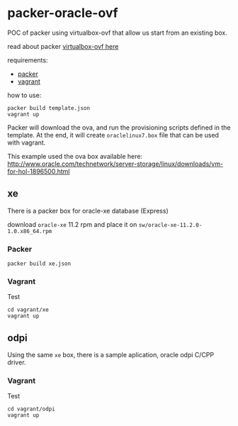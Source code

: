 # packer-oracle-ovf

POC of packer using virtualbox-ovf that allow us start from an existing box.

read about packer [virtualbox-ovf here](https://www.packer.io/docs/builders/virtualbox-ovf.html)

requirements:
- [packer](https://packer.io)
- [vagrant](https://vagrantup.com)

how to use:

```
packer build template.json
vagrant up
```

Packer will download the ova, and run the provisioning scripts defined in the template.
At the end, it will create `oraclelinux7.box` file that can be used with vagrant.

This example used the ova box available here:
http://www.oracle.com/technetwork/server-storage/linux/downloads/vm-for-hol-1896500.html

## xe

There is a packer box for oracle-xe database (Express)

download `oracle-xe` 11.2 rpm and place it on `sw/oracle-xe-11.2.0-1.0.x86_64.rpm`


### Packer

```
packer build xe.json
```

### Vagrant
Test 

```
cd vagrant/xe
vagrant up
```

## odpi

Using the same `xe` box, there is a sample aplication, oracle odpi C/CPP driver.

### Vagrant
Test 

```
cd vagrant/odpi
vagrant up
```

